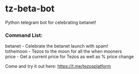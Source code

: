 # tz-beta-bot
Python telegram bot for celebrating betanet!  
  
### Command List:  
betanet - Celebrate the betanet launch with spam!  
tothemoon - Tezos to the moon for all the when mooners  
price - Get a current price for Tezos as well as % price change
  
Come and try it out here: https://t.me/tezosplatform
